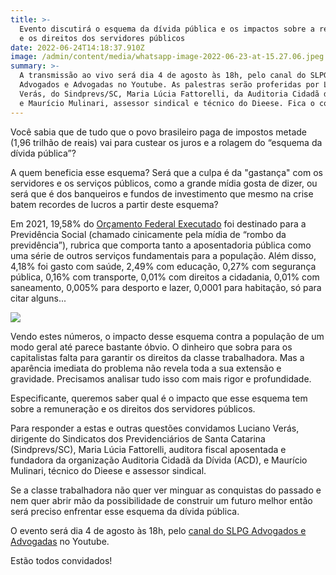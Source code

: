 ```yaml
---
title: >-
  Evento discutirá o esquema da dívida pública e os impactos sobre a remuneração
  e os direitos dos servidores públicos
date: 2022-06-24T14:18:37.910Z
image: /admin/content/media/whatsapp-image-2022-06-23-at-15.27.06.jpeg
summary: >-
  A transmissão ao vivo será dia 4 de agosto às 18h, pelo canal do SLPG
  Advogados e Advogadas no Youtube. As palestras serão proferidas por Luciano
  Verás, do Sindprevs/SC, Maria Lúcia Fattorelli, da Auditoria Cidadã da Dívida,
  e Maurício Mulinari, assessor sindical e técnico do Dieese. Fica o convite!
---
```

Você sabia que de tudo que o povo brasileiro paga de impostos metade (1,96 trilhão de reais) vai para custear os juros e a rolagem do “esquema da dívida pública”? 

A quem beneficia esse esquema? Será que a culpa é da "gastança" com os servidores e os serviços públicos, como a grande mídia gosta de dizer, ou será que é dos banqueiros e fundos de investimento que mesmo na crise batem recordes de lucros a partir deste esquema? 

Em 2021, 19,58% do [Orçamento Federal Executado](https://auditoriacidada.org.br/conteudo/gasto-com-divida-publica-sem-contrapartida-quase-dobrou-de-2019-a-2021/) foi destinado para a Previdência Social (chamado cinicamente pela mídia de “rombo da previdência”), rubrica que comporta tanto a aposentadoria pública como uma série de outros serviços fundamentais para a população. Além disso, 4,18% foi gasto com saúde, 2,49% com educação, 0,27% com segurança pública, 0,16% com transporte, 0,01% com direitos a cidadania, 0,01% com saneamento, 0,005% para desporto e lazer, 0,0001 para habitação, só para citar alguns...

![](/admin/content/media/grafico2021.png)

Vendo estes números, o impacto desse esquema contra a população de um modo geral até parece bastante óbvio. O dinheiro que sobra para os capitalistas falta para garantir os direitos da classe trabalhadora. Mas a aparência imediata do problema não revela toda a sua extensão e gravidade. Precisamos analisar tudo isso com mais rigor e profundidade.

Especificante, queremos saber qual é o impacto que esse esquema tem sobre a remuneração e os direitos dos servidores públicos.

Para responder a estas e outras questões convidamos Luciano Verás, dirigente do Sindicatos dos Previdenciários de Santa Catarina (Sindprevs/SC), Maria Lúcia Fattorelli, auditora fiscal aposentada e fundadora da organização Auditoria Cidadã da Dívida (ACD), e Maurício Mulinari, técnico do Dieese e assessor sindical.

Se a classe trabalhadora não quer ver minguar as conquistas do passado e nem quer abrir mão da possibilidade de construir um futuro melhor então será preciso enfrentar esse esquema da dívida pública.

O evento será dia 4 de agosto às 18h, pelo [canal do SLPG Advogados e Advogadas](https://www.youtube.com/c/SLPGAdvogadosAssociados) no Youtube. 

Estão todos convidados!
